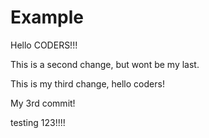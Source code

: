 # Example
Hello CODERS!!!

This is a second change, but wont be my last.

This is my third change, hello coders!

My 3rd commit!

testing 123!!!!
